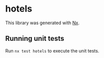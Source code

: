 # hotels

This library was generated with [Nx](https://nx.dev).

## Running unit tests

Run `nx test hotels` to execute the unit tests.
